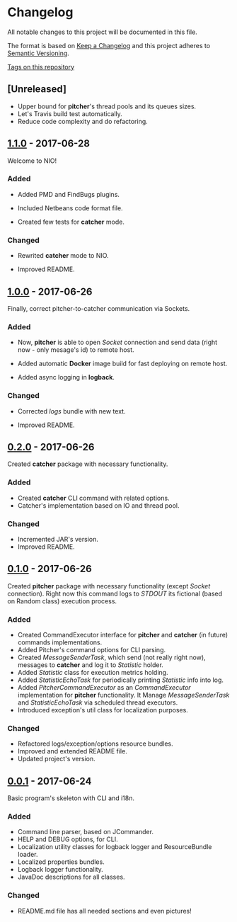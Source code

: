 
# Changelog

All notable changes to this project will be documented in this file.

The format is based on [Keep a Changelog](http://keepachangelog.com/en/1.0.0/)
and this project adheres to [Semantic Versioning](http://semver.org/spec/v2.0.0.html).

[Tags on this repository](https://github.com/xxlabaza/ping/tags)

## [Unreleased]

- Upper bound for **pitcher**'s thread pools and its queues sizes.
- Let's Travis build test automatically.
- Reduce code complexity and do refactoring.

## [1.1.0](https://github.com/xxlabaza/ping/releases/tag/1.1.0) - 2017-06-28

Welcome to NIO!

### Added

- Added PMD and FindBugs plugins.

- Included Netbeans code format file.

- Created few tests for **catcher** mode.

### Changed

- Rewrited **catcher** mode to NIO.

- Improved README.

## [1.0.0](https://github.com/xxlabaza/ping/releases/tag/1.0.0) - 2017-06-26

Finally, correct pitcher-to-catcher communication via Sockets.

### Added

- Now, **pitcher** is able to open *Socket* connection and send data (right now - only mesage's id) to remote host.

- Added automatic **Docker** image build for fast deploying on remote host.

- Added async logging in **logback**.

### Changed

- Corrected *logs* bundle with new text.

- Improved README.

## [0.2.0](https://github.com/xxlabaza/ping/releases/tag/0.2.0) - 2017-06-26

Created **catcher** package with necessary functionality.

### Added

- Created **catcher** CLI command with related options.
- Catcher's implementation based on IO and thread pool.

### Changed

- Incremented JAR's version.
- Improved README.

## [0.1.0](https://github.com/xxlabaza/ping/releases/tag/0.1.0) - 2017-06-26

Created **pitcher** package with necessary functionality (except *Socket* connection). Right now this command logs to *STDOUT* its fictional (based on Random class) execution process.

### Added

- Created CommandExecutor interface for **pitcher** and **catcher** (in future) commands implementations.
- Added Pitcher's command options for CLI parsing.
- Created *MessageSenderTask*, which send (not really right now), messages to **catcher** and log it to *Statistic* holder.
- Added *Statistic* class for execution metrics holding.
- Added *StatisticEchoTask* for periodically printing *Statistic* info into log.
- Added *PitcherCommandExecutor* as an *CommandExecutor* implementation for **pitcher** functionality. It Manage *MessageSenderTask* and *StatisticEchoTask* via scheduled thread executors.
- Introduced exception's util class for localization purposes.

### Changed

- Refactored logs/exception/options resource bundles.
- Improved and extended README file.
- Updated project's version.

## [0.0.1](https://github.com/xxlabaza/ping/releases/tag/0.0.1) - 2017-06-24

Basic program's skeleton with CLI and i18n.

### Added
- Command line parser, based on JCommander.
- HELP and DEBUG options, for CLI.
- Localization utility classes for logback logger and ResourceBundle loader.
- Localized properties bundles.
- Logback logger functionality.
- JavaDoc descriptions for all classes.

### Changed
- README.md file has all needed sections and even pictures!
